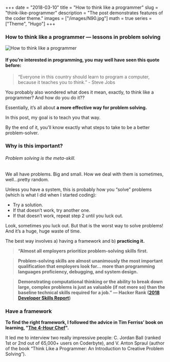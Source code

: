 +++
date = "2018-03-10"
title = "How to think like a programmer"
slug = "think-like-programmer"
description = "The post demonstrates features of the coder theme."
images = ["/images/N90.jpg"]
math = true
series = ["Theme", "Hugo"]
+++

### How to think like a programmer — lessons in problem solving
![How to think like a programmer](https://cdn-media-1.freecodecamp.org/images/1*HTRqXgr7CVtRBsyTxurQew.jpeg)  

#### If you’re interested in programming, you may well have seen this quote before:  
> “Everyone in this country should learn to program a computer, because it teaches you to think.” - Steve Jobs

You probably also wondered what does it mean, exactly, to think like a programmer? And how do you do it??  

Essentially, it’s all about __a more effective way for problem solving.__  

In this post, my goal is to teach you that way.  

By the end of it, you’ll know exactly what steps to take to be a better problem-solver.  

### Why is this important?  

###### Problem solving is the meta-skill.

We all have problems. Big and small. How we deal with them is sometimes, well…pretty random.  

Unless you have a system, this is probably how you “solve” problems (which is what I did when I started coding):  

* Try a solution.
* If that doesn’t work, try another one.
* If that doesn’t work, repeat step 2 until you luck out.

Look, sometimes you luck out. But that is the worst way to solve problems! And it’s a huge, huge waste of time.  

The best way involves a) having a framework and b) __practicing it.__

> __“Almost all employers prioritize problem-solving skills first.__  

> __Problem-solving skills are almost unanimously the most important qualification that employers look for… more than programming languages proficiency, debugging, and system design.__  

> __Demonstrating computational thinking or the ability to break down large, complex problems is just as valuable (if not more so) than the baseline technical skills required for a job.” — Hacker Rank ([2018 Developer Skills Report](https://research.hackerrank.com/developer-skills/2018/))__  


### Have a framework

__To find the right framework, I followed the advice in Tim Ferriss’ book on learning, "[The 4-Hour Chef](https://www.amazon.com/dp/0547884591/?tag=richardreeze-20)".__  

It led me to interview two really impressive people: C. Jordan Ball (ranked 1st or 2nd out of 65,000+ users on Coderbyte), and V. Anton Spraul (author of the book “Think Like a Programmer: An Introduction to Creative Problem Solving”).